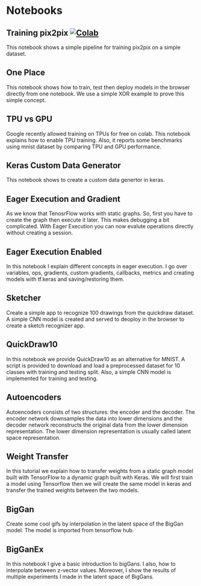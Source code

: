 # Notebooks

## Training pix2pix [![Colab](https://colab.research.google.com/assets/colab-badge.svg)](https://colab.research.google.com/github/zaidalyafeai/Notebooks/blob/master/tf_pix2pix.ipynb) 

This notebook shows a simple pipeline for training pix2pix on a simple dataset.

## One Place 

This notebook shows how to train, test then deploy models in the browser directly from one notebook. We use a simple XOR example to prove this simple concept.

## TPU vs GPU 

Google recently allowed training on TPUs for free on colab. This notebook explains how to enable TPU training. Also, it reports some benchmarks using mnist dataset by comparing TPU and GPU performance.

## Keras Custom Data Generator 

This notebook shows to create a custom data genertor in keras.

## Eager Execution and Gradient 

As we know that TenosrFlow works with static graphs. So, first you have to create the graph then execute it later. This makes debugging a bit complicated. With Eager Execution you can now evalute operations directly without creating a session. 

## Eager Execution Enabled

In this notebook I explain different concepts in eager execution. I go over variables, ops, gradients, custom gradients, callbacks, metrics and creating models with tf.keras and saving/restoring them. 

## Sketcher 

Create a simple app to recognize 100 drawings from the quickdraw dataset. A simple CNN model is created and served to deoploy in the browser to create a sketch recognizer app. 

## QuickDraw10
In this notebook we provide QuickDraw10 as an alternative for MNIST. A script is provided to download and load a preprocessed dataset for 10 classes with training and testing split. Also, a simple CNN model is implemented for training and testing. 

## Autoencoders 
Autoencoders consists of two structures: the encoder and the decoder. The encoder network downsamples the data into lower dimensions and the decoder network reconstructs the original data from the lower dimension representation. The lower dimension representation is usually called latent space representation. 

## Weight Transfer
In this tutorial we explain how to transfer weights from a static graph model built with TensorFlow to a dynamic graph built with Keras. We will first train a model using Tensorflow then we will create the same model in keras and transfer the trained weights between the two models. 

## BigGan 

Create some cool gifs by interpolation in the latent space of the BigGan model. The model is imported from tensorflow hub. 

## BigGanEx 

In this notebook I give a basic introduction to bigGans. I also, how to interpolate between z-vector values. Moreover, I show the 
results of multiple experiments I made in the latent space of BigGans. 
